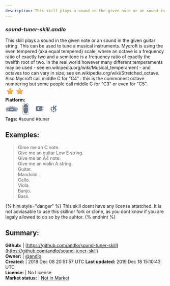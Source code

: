 ```yaml
---
description: This skill plays a sound in the given note or an sound in the given guitar string
---
```


### _sound-tuner-skill.andlo_  
This skill plays a sound in the given note or an sound in the given guitar string.
This can be used to tune a musical instruments.
Mycroft is using the even tempered (aka equal tempered) scale, where an octave is a
frequency ratio of exactly two and a semitone is a frequency ratio of exactly the
twelfth root of two. In the real world however many different temperaments may be
used - see en.wikipedia.org/wiki/Musical_temperament - and octaves too can vary in
size, see  en.wikipedia.org/wiki/Stretched_octave.
Also Mycroft call middle C for "C4" : this is the commonest octave numbering but some
people call middle C for "C3" or even for "C5".  
![](../.gitbook/assets/star.png)![](../.gitbook/assets/star.png)  
**Platform:**  
 ![Mark I](../.gitbook/assets/mark-1-icon.png)  ![Mark II](../.gitbook/assets/mark-2-icon.png)  ![Picroft](../.gitbook/assets/picroft-icon.png)  ![plasmoid](../.gitbook/assets/kde.png)   
**Tags:** \#sound \#tuner   
## Examples:  
> Gime me an C note.  
> Give me an guitar Low E string.  
> Give me an A4 note.  
> Give me an violin A string.  
> Guitar.  
> Mandolin.  
> Cello.  
> Viola.  
> Banjo.  
> Bass.  
  
{% hint style="danger" %}
This skill dosnt have any license attatched. It is not adviasable to use this skillnor fork or clone, as you dont know if you are legaly allowed to do so by the auhtor.
{% endhint %}
  
## Summary:  
**Github:** | [https://github.com/andlo/sound-tuner-skill](https://github.com/andlo/sound-tuner-skill)  
**Owner:** | [@andlo](https://github.com/andlo)  
**Created:** | 2018 Dec 08 20:51:57 UTC  **Last updated:** 2019 Dec 18 15:10:43 UTC  
**License:** | No License  
**Market status:** | [Not in Market](https://market.mycroft.ai/skill/)  
